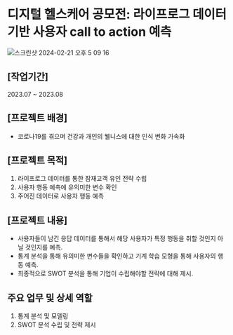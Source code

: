 # 디지털 헬스케어 공모전: 라이프로그 데이터 기반 사용자 call to action 예측
![스크린샷 2024-02-21 오후 5 09 16](https://github.com/HS587885/DigitalHealthCare_CallToAction/assets/48133382/51c3eeca-e33e-47da-af19-ce3353dd5810)

## [작업기간]
2023.07 ~ 2023.08

## [프로젝트 배경]
- 코로나19를 겪으며 건강과 개인의 웰니스에 대한 인식 변화 가속화

## [프로젝트 목적]
1) 라이프로그 데이터를 통한 잠재고객 유인 전략 수립
2) 사용자 행동 예측에 유의미한 변수 확인
3) 주어진 데이터로 사용자 행동 예측

## [프로젝트 내용]
- 사용자들이 남긴 응답 데이터를 통해서 해당 사용자가 특정 행동을 취할 것인지 아닐 것인지를 예측. 
- 통계 분석을 통해 유의미한 변수들을 확인하고 기계 학습 모형을 통해 사용자의 행동 예측. 
- 최종적으로 SWOT 분석을 통해 기업이 수립해야할 전략에 대해 제시.

## 주요 업무 및 상세 역할
1) 통계 분석 및 모델링
2) SWOT 분석 수립 및 전략 제시
